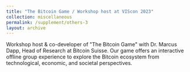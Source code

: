```yaml
---
title: "The Bitcoin Game / Workshop host at VIScon 2023"
collection: miscellaneous
permalink: /supplement/others-3
layout: archive
---
```


Workshop host & co-developer of "The Bitcoin Game" with Dr. Marcus Dapp, Head of Research at Bitcoin Suisse. Our game offers an interactive offline group experience to explore the Bitcoin ecosystem from technological, economic, and societal perspectives.
